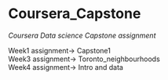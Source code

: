 # Coursera_Capstone  
_Coursera Data science Capstone assignment_  
  
Week1 assignment-> Capstone1  
Week3 assignment-> Toronto_neighbourhoods  
Week4 assignment-> Intro and data  
